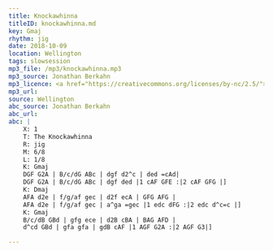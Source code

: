 ```yaml
---
title: Knockawhinna
titleID: knockawhinna.md
key: Gmaj
rhythm: jig
date: 2018-10-09
location: Wellington
tags: slowsession
mp3_file: /mp3/knockawhinna.mp3
mp3_source: Jonathan Berkahn
mp3_licence: <a href="https://creativecommons.org/licenses/by-nc/2.5/">CC-BY-NC-2.5</a>
mp3_url:
source: Wellington
abc_source: Jonathan Berkahn
abc_url:
abc: |
    X: 1
    T: The Knockawhinna
    R: jig
    M: 6/8
    L: 1/8
    K: Gmaj
    DGF G2A | B/c/dG ABc | dgf d2^c | ded =cAd|
    DGF G2A | B/c/dG ABc | dgf ded |1 cAF GFE :|2 cAF GFG |]
    K: Dmaj
    AFA d2e | f/g/af gec | d2f ecA | GFG AFG |
    AFA d2e | f/g/af gec | a^ga =gec |1 edc dFG :|2 edc d^c=c |]
    K: Gmaj
    B/c/dB GBd | gfg ece | d2B cBA | BAG AFD |
    d^cd GBd | gfa gfa | gdB cAF |1 AGF G2A :|2 AGF G3|]

---
```

